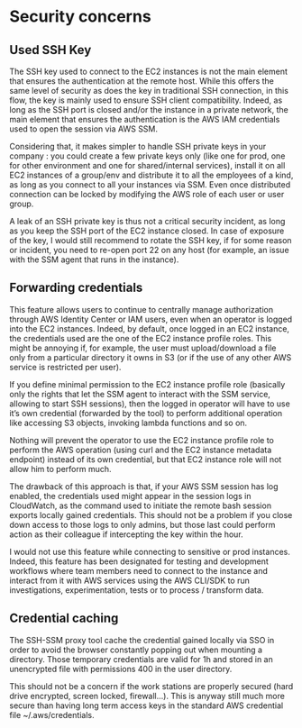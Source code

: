 # Security concerns

## Used SSH Key
The SSH key used to connect to the EC2 instances is not the main element that ensures the authentication at the remote host. While this offers the same level of security as does the key in traditional SSH connection, in this flow, the key is mainly used to ensure SSH client compatibility. Indeed, as long as the SSH port is closed and/or the instance in a private network, the main element that ensures the authentication is the AWS IAM credentials used to open the session via AWS SSM.

Considering that, it makes simpler to handle SSH private keys in your company : you could create a few private keys only (like one for prod, one for other environment and one for shared/internal services), install it on all EC2 instances of a group/env and distribute it to all the employees of a kind, as long as you connect to all your instances via SSM. Even once distributed connection can be locked by modifying the AWS role of each user or user group.

A leak of an SSH private key is thus not a critical security incident, as long as you keep the SSH port of the EC2 instance closed. In case of exposure of the key, I would still recommend to rotate the SSH key, if for some reason or incident, you need to re-open port 22 on any host (for example, an issue with the SSM agent that runs in the instance).

## Forwarding credentials
This feature allows users to continue to centrally manage authorization through AWS Identity Center or IAM users, even when an operator is logged into the EC2 instances. Indeed, by default, once logged in an EC2 instance, the credentials used are the one of the EC2 instance profile roles. This might be annoying if, for example, the user must upload/download a file only from a particular directory it owns in S3 (or if the use of any other AWS service is restricted per user).

If you define minimal permission to the EC2 instance profile role (basically only the rights that let the SSM agent to interact with the SSM service, allowing to start SSH sessions), then the logged in operator will have to use it’s own credential (forwarded by the tool) to perform additional operation like accessing S3 objects, invoking lambda functions and so on.

Nothing will prevent the operator to use the EC2 instance profile role to perform the AWS operation (using curl and the EC2 instance metadata endpoint) instead of its own credential, but that EC2 instance role will not allow him to perform much.

The drawback of this approach is that, if your AWS SSM session has log enabled, the credentials used might appear in the session logs in CloudWatch, as the command used to initiate the remote bash session exports locally gained credentials. This should not be a problem if you close down access to those logs to only admins, but those last could perform action as their colleague if intercepting the key within the hour.

I would not use this feature while connecting to sensitive or prod instances. Indeed, this feature has been designated for testing and development workflows where team members need to connect to the instance and interact from it with AWS services using the AWS CLI/SDK to run investigations, experimentation, tests or to process / transform data.

## Credential caching
The SSH-SSM proxy tool cache the credential gained locally via SSO in order to avoid the browser constantly popping out when mounting a directory. Those temporary credentials are valid for 1h and stored in an unencrypted file with permissions 400 in the user directory.

This should not be a concern if the work stations are properly secured (hard drive encrypted, screen locked, firewall…). This is anyway still much more secure than having long term access keys in the standard AWS credential file ~/.aws/credentials.